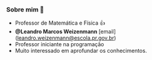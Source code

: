 ### Sobre mim 👋

- Professor de Matemática e Física 👍
- **@Leandro Marcos Weizenmann**  [email] (leandro.weizenmann@escola.pr.gov.br)
- Professor iniciante na programação
- Muito interessado em aprofundar os conhecimentos.

<!--
**Leandroweiz/Leandroweiz** is a ✨ _special_ ✨ repository because its `README.md` (this file) appears on your GitHub profile.

Here are some ideas to get you started:

- 🔭 I’m currently working on ...
- 🌱 I’m currently learning ...
- 👯 I’m looking to collaborate on ...
- 🤔 I’m looking for help with ...
- 💬 Ask me about ...
- 📫 How to reach me: ...
- 😄 Pronouns: ...
- ⚡ Fun fact: ...
-->
